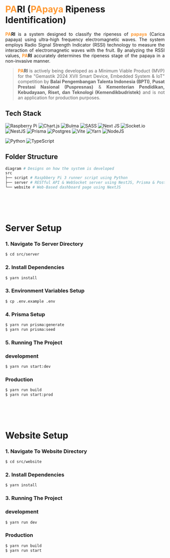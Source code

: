# <span style="color: FF9933">PA</span>RI (<span style="color: FF9933">PApaya</span> Ripeness Identification)

<p style="text-align: justify">
    <b><span style="color: FF9933">PA</span>RI</b> is a system designed to classify the ripeness of <b><span style="color: FF9933">papaya</span></b> (Carica papaya) using ultra-high frequency electromagnetic waves. The system employs Radio Signal Strength Indicator (RSSI) technology to measure the interaction of electromagnetic waves with the fruit. By analyzing the RSSI values, <b><span style="color: FF9933">PA</span>RI</b> accurately determines the ripeness stage of the papaya in a non-invasive manner.
</p>

> <p style="text-align: justify"><b><span style="color: FF9933">PA</span>RI</b> is actively being developed as a Minimum Viable Product (MVP) for the "Gemastik 2024 XVII Smart Device, Embedded System & IoT" competition by <b>Balai Pengembangan Talenta Indonesia (BPTI)</b>, <b>Pusat Prestasi Nasional (Puspresnas)</b> & <b>Kementerian Pendidikan, Kebudayaan, Riset, dan Teknologi (Kemendikbudristek)</b> and is not an application for production purposes.

</p>

## Tech Stack

![Raspberry Pi](https://img.shields.io/badge/-RaspberryPi-C51A4A?style=for-the-badge&logo=Raspberry-Pi)
![Chart.js](https://img.shields.io/badge/chart.js-F5788D.svg?style=for-the-badge&logo=chart.js&logoColor=white)
![Bulma](https://img.shields.io/badge/bulma-00D0B1?style=for-the-badge&logo=bulma&logoColor=white)
![SASS](https://img.shields.io/badge/SASS-hotpink.svg?style=for-the-badge&logo=SASS&logoColor=white)
![Next JS](https://img.shields.io/badge/Next-black?style=for-the-badge&logo=next.js&logoColor=white)
![Socket.io](https://img.shields.io/badge/Socket.io-black?style=for-the-badge&logo=socket.io&badgeColor=010101)
![NestJS](https://img.shields.io/badge/nestjs-%23E0234E.svg?style=for-the-badge&logo=nestjs&logoColor=white)
![Prisma](https://img.shields.io/badge/Prisma-3982CE?style=for-the-badge&logo=Prisma&logoColor=white)
![Postgres](https://img.shields.io/badge/postgres-%23316192.svg?style=for-the-badge&logo=postgresql&logoColor=white)
![Vite](https://img.shields.io/badge/vite-%23646CFF.svg?style=for-the-badge&logo=vite&logoColor=white)
![Yarn](https://img.shields.io/badge/yarn-%232C8EBB.svg?style=for-the-badge&logo=yarn&logoColor=white)
![NodeJS](https://img.shields.io/badge/node.js-6DA55F?style=for-the-badge&logo=node.js&logoColor=white)

![Python](https://img.shields.io/badge/python-3670A0?style=for-the-badge&logo=python&logoColor=ffdd54)
![TypeScript](https://img.shields.io/badge/typescript-%23007ACC.svg?style=for-the-badge&logo=typescript&logoColor=white)

## Folder Structure

```bash
diagram # Designs on how the system is developed
src
├── script # Raspbbery Pi 3 runner script using Python
├── server # RESTful API & WebSocket server using NestJS, Prisma & PostgreSQL
└── website # Web-Based dashboard page using NextJS
```

<br>
<br>
<br>

# Server Setup

### 1. Navigate To Server Directory

```bash
$ cd src/server
```

### 2. Install Dependencies

```bash
$ yarn install
```

### 3. Environment Variables Setup

```bash
$ cp .env.example .env
```

### 4. Prisma Setup

```bash
$ yarn run prisma:generate
$ yarn run prisma:seed
```

### 5. Running The Project

### development

```bash
$ yarn run start:dev
```

### Production

```bash
$ yarn run build
$ yarn run start:prod
```

<br>
<br>
<br>

# Website Setup

### 1. Navigate To Website Directory

```bash
$ cd src/website
```

### 2. Install Dependencies

```bash
$ yarn install
```

### 3. Running The Project

### development

```bash
$ yarn run dev
```

### Production

```bash
$ yarn run build
$ yarn run start
```
